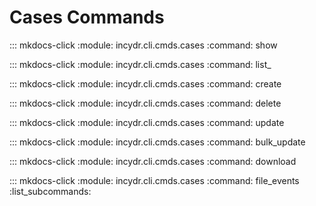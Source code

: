# Cases Commands

::: mkdocs-click
    :module: incydr.cli.cmds.cases
    :command: show

::: mkdocs-click
    :module: incydr.cli.cmds.cases
    :command: list_

::: mkdocs-click
    :module: incydr.cli.cmds.cases
    :command: create

::: mkdocs-click
    :module: incydr.cli.cmds.cases
    :command: delete

::: mkdocs-click
    :module: incydr.cli.cmds.cases
    :command: update

::: mkdocs-click
    :module: incydr.cli.cmds.cases
    :command: bulk_update

::: mkdocs-click
    :module: incydr.cli.cmds.cases
    :command: download

::: mkdocs-click
    :module: incydr.cli.cmds.cases
    :command: file_events
    :list_subcommands:
